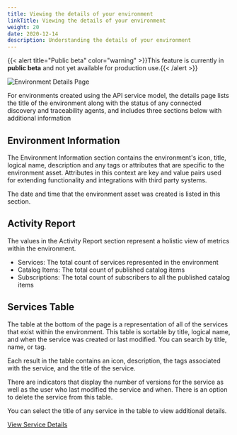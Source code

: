 ```yaml
---
title: Viewing the details of your environment
linkTitle: Viewing the details of your environment
weight: 20
date: 2020-12-14
description: Understanding the details of your environment
---
```


{{< alert title="Public beta" color="warning" >}}This feature is currently in **public beta** and not yet available for production use.{{< /alert >}}

![Environment Details Page](/Images/central/env_and_gateway_mgmt/EnvironmentDetailsPage.png)

For environments created using the API service model, the details page lists the title of the environment along with the status of any connected discovery and traceability agents, and includes three sections below with additional information

## Environment Information

The Environment Information section contains the environment's icon, title, logical name, description and any tags or attributes that are specific to the environment asset. Attributes in this context are key and value pairs used for extending functionality and integrations with third party systems.

The date and time that the environment asset was created is listed in this section.

## Activity Report

The values in the Activity Report section represent a holistic view of metrics within the environment.

-   Services: The total count of services represented in the environment
-   Catalog Items: The total count of published catalog items
-   Subscriptions: The total count of subscribers to all the published catalog items

## Services Table

The table at the bottom of the page is a representation of all of the services that exist within the environment. This table is sortable by title, logical name, and when the service was created or last modified. You can search by title, name, or tag.

Each result in the table contains an icon, description, the tags associated with the service, and the title of the service.

There are indicators that display the number of versions for the service as well as the user who last modified the service and when. There is an option to delete the service from this table.

You can select the title of any service in the table to view additional details.

[View Service Details](/docs/central/env_gw_mgmt/api_service_details/)
